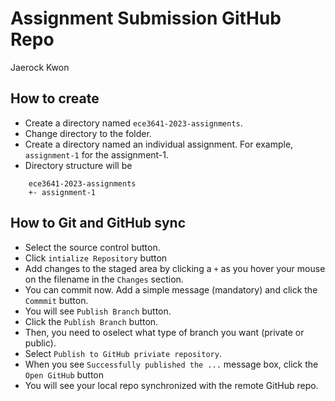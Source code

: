 # Assignment Submission GitHub Repo

Jaerock Kwon

## How to create

- Create a directory named `ece3641-2023-assignments`.
- Change directory to the folder.
- Create a directory named an individual assignment. For example, `assignment-1` for the assignment-1. 
- Directory structure will be
```
    ece3641-2023-assignments
    +- assignment-1
```

## How to Git and GitHub sync

- Select the source control button.
- Click `intialize Repository` button
- Add changes to the staged area by clicking a `+` as you hover your mouse on the filename in the `Changes` section.
- You can commit now. Add a simple message (mandatory) and click the `Commmit` button.
- You will see `Publish Branch` button.
- Click the `Publish Branch` button.
- Then, you need to oselect what type of branch you want (private or public).
- Select `Publish to GitHub priviate repository`.
- When you see `Successfully published the ...` message box, click the `Open GitHub` button
- You will see your local repo synchronized with the remote GitHub repo.

